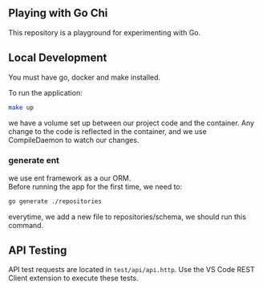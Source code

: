 ## Playing with Go Chi

This repository is a playground for experimenting with Go.


## Local Development

You must have go, docker and make installed.

To run the application:

```bash
make up
```

we have a volume set up between our project code and the container. Any change to the code is reflected in the container, and we use CompileDaemon to watch our changes.

### generate ent
we use ent framework as a our ORM. \
Before running the app for the first time, we need to:
```bash
go generate ./repositories
```
everytime, we add a new file to repositories/schema, we should run this command.

## API Testing
API test requests are located in `test/api/api.http`. Use the VS Code REST Client extension to execute these tests.